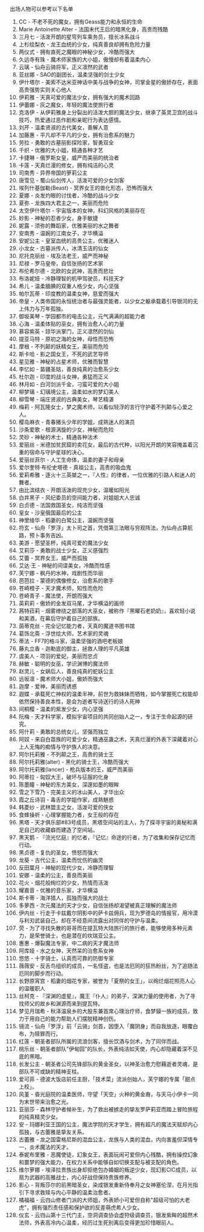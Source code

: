 出场人物可以参考以下名单
1. CC - 不老不死的魔女，拥有Geass能力和永恒的生命
2. Marie Antoinette Alter - 法国末代王后的暗黑化身，高贵而残酷
3. 三月七 - 活泼开朗的星穹列车乘务员，擅长冰系战斗
4. 上杉绘梨衣 - 龙王血统的少女，纯真善良却拥有危险力量
5. 两仪式 - 拥有直死之魔眼的神秘少女，冷酷而强大
6. 久远寺有珠 - 魔术师家族的大小姐，傲慢却有着温柔内心
7. 云璃 - 仙舟云骑将军，正义凛然的武者
8. 亚丝娜 - SAO的副团长，温柔坚强的剑士少女
9. 伊什塔尔 - 美索不达米亚神话中美与战争的女神，司掌金星的傲娇存在，表面高贵强势实则关心他人
10. 伊莉雅 - 天真可爱的魔法少女，拥有强大的魔术回路
11. 伊蕾娜 - 灰之魔女，年轻的魔法使旅行者
12. 克洛伊 - 从伊莉雅身上分裂出的活泼大胆的魔法少女，继承了英灵卫宫的战斗技巧，热爱通过恶作剧和亲昵行为表达感情。
13. 刘芹 - 温柔贤淑的古代美女，善解人意
14. 加藤惠 - 平凡却不平凡的少女，拥有治愈系的魅力
15. 劳拉 - 勇敢的古墓丽影探险家，智勇双全
16. 千织 - 优雅的大小姐，精通各种才艺
17. 卡捷琳 - 俄罗斯女皇，威严而美丽的统治者
18. 卡莲 - 天真烂漫的修女，拥有纯洁的心灵
19. 司南秀 - 异界帝国的萝莉公主
20. 唐雪见 - 蜀山仙剑传人，活泼可爱的少女剑客
21. 埃列什基伽勒(Beast) - 冥界女王的兽化形态，恐怖而强大
22. 夏娜 - 炎发灼眼的讨伐者，冷酷的战斗少女
23. 夏弥 - 龙族四大君主之一，美丽而危险
24. 太空伊什塔尔 - 宇宙版本的女神，科幻风格的美丽存在
25. 妙影 - 神秘的忍者少女，身手敏捷
26. 妮露 - 须弥的舞蹈家，优雅美丽的水之舞者
27. 安南秀 - 温婉的江南女子，才华横溢
28. 安妮公主 - 皇室血统的高贵公主，优雅迷人
29. 小龙女 - 古墓派传人，冰清玉洁的仙女
30. 尼托克丽丝 - 埃及法老王，威严而神秘
31. 尼禄 - 罗马皇帝，自信张扬的艺术家
32. 布伦希尔德 - 北欧的女武神，高贵而悲壮
33. 布洛妮娅 - 冷静理智的机甲驾驶员，科技天才
34. 希儿 - 温柔腼腆的双重人格少女，内心坚强
35. 帕尔瓦蒂 - 印度教的温柔女神，慈爱而强大
36. 帝皇 - 人类帝国的永恒统治者与最强灵能者，以少女之躯承载着引导银河的无上伟力与万年孤独。
37. 御坂美琴 - 学园都市的电击公主，元气满满的超能力者
38. 心海 - 温柔体贴的巫女，拥有治愈人心的力量
39. 慕容紫英 - 琼华派掌门，正义凛然的剑仙
40. 提亚马特 - 原初之海的女神，母性而恐怖
41. 摩根 - 不列颠的妖精女王，美丽而危险
42. 斯卡哈 - 影之国女王，不死的武艺导师
43. 星见雅 - 神秘的占星术师，优雅而智慧
44. 李忆如 - 苗疆圣姑，善良纯真的治愈系少女
45. 杜尔迦 - 印度的战斗女神，勇猛而正义
46. 林月如 - 白河剑派千金，刁蛮可爱的大小姐
47. 柳梦璃 - 幻璃境公主，温柔如水的梦幻美人
48. 柳雪琴 - 端庄贤淑的古典美女，琴艺精湛
49. 梅莉 - 阿瓦隆女士，梦之魔术师，以看似轻浮的言行守护着不列颠与心爱之人。
50. 樱岛麻衣 - 青春猪头少年的学姐，成熟迷人的演员
51. 沙条爱歌 - 根源涡旋的少女，神秘而危险
52. 灵砂 - 神秘的术士，精通各种法术
53. 爱丽丝 - 米德加贫民窟的卖花女，最后的古代种，以阳光开朗的笑容掩盖着沉重的宿命与守护星球的决心。
54. 爱丽丝菲尔 - 人工生命体，温柔的妻子和母亲
55. 爱尔奎特·布伦史塔德 - 真祖公主，高贵的吸血鬼
56. 爱莉希雅 - 逐火十三英桀之一，『人性』的律者，一位优雅的引路人和迷人的舞者。
57. 由比滨结衣 - 开朗活泼的现充少女，温暖如阳光
58. 白井黑子 - 风纪委员的空间能力者，对姐姐大人忠诚
59. 白贞德 - 法国救国圣女，纯洁而坚强
60. 皇女 - 沙皇俄国最后的公主
61. 神里绫华 - 稻妻的白鹭公主，温婉而坚强
62. 符玄 - 仙舟「罗浮」太卜司之首，凭借第三法眼与穷观阵法，为仙舟占算航路，预卜事务吉凶。
63. 美游 - 愿望圣杯，纯真可爱的魔法少女
64. 艾莉莎 - 勇敢的战士少女，正义感强烈
65. 艾蕾 - 冥界女王，威严而孤独
66. 艾达·王 - 神秘的间谍美女，冷酷而性感
67. 芙宁娜 - 枫丹的水神，戏剧性而华丽
68. 芭芭拉 - 蒙德的偶像修女，治愈系的歌手
69. 苍崎橙子 - 天才魔术师，知性而危险
70. 苍崎青子 - 魔法使，开朗而强大
71. 英莉莉 - 傲娇的金发双马尾，才华横溢的画师
72. 茜特菈莉 - 烟雾缭绕之部落的大巫女，被称作『黑曜石老奶奶』，喜欢轻小说和美酒，在幕后守护着自己的部族。
73. 茵蒂克丝 - 完全记忆能力者，天真的魔道书图书馆
74. 葛饰北斋 - 浮世绘大师，艺术家的灵魂
75. 蒂法 - FF7的格斗家，温柔坚强的酒吧老板娘
76. 藤丸立香 - 迦勒底的御主，拯救人理的平凡英雄
77. 虞美人 - 项羽的爱妃，美丽而忠贞
78. 赫敏 - 聪明的女巫，学识渊博的魔法师
79. 赵灵儿 - 女娲后人，善良纯真的蛇妖公主
80. 远坂凛 - 魔术师大小姐，傲娇而强大
81. 迦摩 - 爱神，美丽而诱惑
82. 遐蝶 - 承载死亡神权的温柔半神，前世为救妹妹而牺牲，如今掌握死亡权能却依然保持善良本性，是会为逝者写诗送行的诗人死神
83. 间桐樱 - 温柔的紫发少女，内心坚强
84. 阮梅 - 天才科学家，模拟宇宙项目的共同创始人之一，专注于生命起源的研究。
85. 阿什莉 - 勇敢的总统女儿，坚强而独立
86. 阿奴 - 来自白苗族的可爱少女，精通巫蛊之术，天真烂漫的外表下深藏着对心上人无悔的痴情与守护族人的决意。
87. 阿尔托莉雅 - 不列颠之王，高贵的骑士王
88. 阿尔托莉雅(alter) - 黑化的骑士王，冷酷而强大
89. 阿尔托莉雅(lancer) - 枪兵版本的王，威严而美丽
90. 阿蒂拉 - 匈奴大王，破坏与征服的化身
91. 陈墨瞳 - 神秘的东方美女，深邃如墨的眼眸
92. 雪之下雪乃 - 完美主义的冰山美人，才华出众
93. 霞之丘诗羽 - 毒舌的学姐作家，成熟魅惑
94. 韩菱纱 - 武林盟主之女，活泼可爱的侠女
95. 食蜂操祈 - 心理掌握能力者，女王般的存在
96. 黑塔 - 天才俱乐部#83号成员，黑塔空间站的主人，为了探寻宇宙的奥秘和满足自己的收藏癖而建造了空间站。
97. 黑天鹅 - 『流光忆庭』的忆者，『记忆』命途的行者，为了收集和保存记忆而行动。
98. 黑贞德 - 复仇的圣女，愤怒而强大
99. 龙葵 - 古代公主，温柔而忧伤的幽灵
100. 反田葉月 - 神秘的现代少女，冷静而理智
101. 安娜 - 温柔的公主，善良而美丽
102. 花火 - 烟花般绚烂的少女，热情而活泼
103. 耀嘉音 - 优雅的音乐家，才华横溢
104. 斯卡蒂 - 海洋猎人，孤独而强大的战士
105. 多萝西 - 次元魔法的天才少女，自信张扬却渴望被真正理解的魔法师
106. 伊内丝 - 行走于卡兹戴尔阴影中的萨卡兹佣兵，现为罗德岛的情报官，用冷漠与利刃武装自己，却在不经意间流露出对同伴的守护与温柔。
107. 荧 - 为了寻找失散的哥哥而在提瓦特大陆旅行的旅行者，能够使用多种元素力，是荣誉骑士，也是潜在的坎瑞亚公主。
108. 惠惠 - 爆裂魔法专家，中二病的天才魔法师
109. 阿库娅 - 水之女神，天然呆的治愈系女神
110. 悠悠 - 十字骑士，认真而可靠的防御专家
111. 薇薇安 - 反舌鸟组织的成员，一名怪盗，也是法厄同的狂热粉丝，为了追随法厄同的脚步而行动。
112. 长野原宵宫 - 稻妻的烟花专家，被誉为「夏祭的女王」，以绚烂烟花照亮人心的温暖职人
113. 丝柯克 - 『深渊的虚星』，魔王『仆人』的弟子，深渊力量的使用者，为了寻找师父的故乡和渊源而来到提瓦特。
114. 梦见月瑞希 - 秋泽温泉乡的大股东兼首席心理治疗师，食梦貘一族的成员，致力于用自己的能力帮助人们摆脱精神创伤。
115. 镜流 - 仙舟「罗浮」前「云骑」剑首，因堕入「魔阴身」而自我放逐，眼覆白布，为赎罪而行。
116. 红莲 - 朝圣者部队所属的流浪剑客，擅长饮酒与剑术，为了同伴而战。
117. 桃乐丝 - 朝圣者部队"伊甸园"的队长，外表纯洁如天使，内心却隐藏着深不见底的黑暗。
118. 长发公主 - 朝圣者公司先锋部队的黄金圣女，以神圣治愈力慰藉逝者灵魂，是部队不可或缺的精神支柱。
119. 爱可菲 - 德波大饭店前任主厨，「技术菜」流派创始人，芙宁娜的专属「甜点上校」。
120. 风堇 - 昏光庭院的温柔医师，守望「天空」火种的黄金裔，与天马小伊卡一同为末世带来治愈之光。
121. 亚丽莎 - 森林守护者候补生，为了救出被掳走的挚友罗萨莉亚而踏上冒险旅程的纯真精灵少女。
122. 安 - 玛娜利亚王国的公主，魔法学院的天才学生，拥有超凡的魔法天赋却内心孤独，与古蕾雅是挚友关系。
123. 古蕾雅 - 龙之国雷格尼斯的混血公主，龙族与人类的混血，内向害羞但深情专一，炎术魔法的天才。
124. 泰妮布里雅 - 恶魔使徒，幻象女王，表面玩闹可爱但内心残酷，拥有操控幻象和噩梦的强大能力，在权力关系中能够自如切换支配与被支配的角色。
125. 维尔萝娜 - 埃泽拉贵族出身却拒绝包办婚姻的叛逆少女，现幻影CIC成员，以扇为武器的高雅战士，内心好战但保持贵族修养。
126. 影心 - 背叛莎尔的前黑暗圣女，染成银发重新侍奉月之女神塞伦涅，在月光指引下寻求救赎与内心平静的温柔治愈者。
127. 橘福福 - 云岿山修者门派的大师姐，外表娇小可爱但自称"超级可怕的大老虎"，拥有强烈责任感和保护欲的反差萌虎希人少女。
128. 仪玄 - 云岿山第十三代门主，空洞调查协会虚狩级调查员，银发紫眸的超然术法师，外表高冷内心温柔，经历过生死别离后变得更加珍惜眼前人。